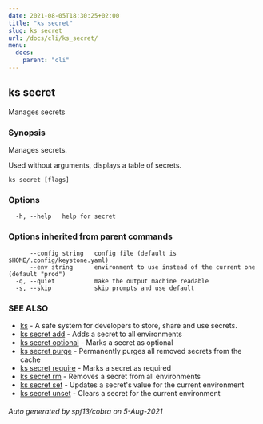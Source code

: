```yaml
---
date: 2021-08-05T18:30:25+02:00
title: "ks secret"
slug: ks_secret
url: /docs/cli/ks_secret/
menu:
  docs:
    parent: "cli"
---
```

## ks secret

Manages secrets

### Synopsis

Manages secrets.

Used without arguments, displays a table of secrets.

```
ks secret [flags]
```

### Options

```
  -h, --help   help for secret
```

### Options inherited from parent commands

```
      --config string   config file (default is $HOME/.config/keystone.yaml)
      --env string      environment to use instead of the current one (default "prod")
  -q, --quiet           make the output machine readable
  -s, --skip            skip prompts and use default
```

### SEE ALSO

* [ks](/docs/cli/ks/)	 - A safe system for developers to store, share and use secrets.
* [ks secret add](/docs/cli/ks_secret_add/)	 - Adds a secret to all environments
* [ks secret optional](/docs/cli/ks_secret_optional/)	 - Marks a secret as optional
* [ks secret purge](/docs/cli/ks_secret_purge/)	 - Permanently purges all removed secrets from the cache
* [ks secret require](/docs/cli/ks_secret_require/)	 - Marks a secret as required
* [ks secret rm](/docs/cli/ks_secret_rm/)	 - Removes a secret from all environments
* [ks secret set](/docs/cli/ks_secret_set/)	 - Updates a secret's value for the current environment
* [ks secret unset](/docs/cli/ks_secret_unset/)	 - Clears a secret for the current environment

###### Auto generated by spf13/cobra on 5-Aug-2021
